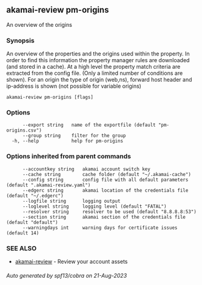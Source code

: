 ## akamai-review pm-origins

An overview of the origins

### Synopsis

An overview of the properties and the origins used within the property. In order to find this information the property manager rules are downloaded (and stored in a cache).
At a high level the property match criteria are extracted from the config file. (Only a limited number of conditions are shown). 
For an origin the type of origin (web,ns), forward host header and ip-address is shown (not possible for variable origins)

```
akamai-review pm-origins [flags]
```

### Options

```
      --export string   name of the exportfile (default "pm-origins.csv")
      --group string    filter for the group
  -h, --help            help for pm-origins
```

### Options inherited from parent commands

```
      --accountkey string   akamai account switch key
      --cache string        cache folder (default "~/.akamai-cache")
      --config string       config file with all default parameters (default ".akamai-review.yaml")
      --edgerc string       akamai location of the credentials file (default "~/.edgerc")
      --logfile string      logging output
      --loglevel string     logging level (default "FATAL")
      --resolver string     resolver to be used (default "8.8.8.8:53")
      --section string      akamai section of the credentials file (default "default")
      --warningdays int     warning days for certificate issues (default 14)
```

### SEE ALSO

* [akamai-review](akamai-review.md)	 - Review your account assets

###### Auto generated by spf13/cobra on 21-Aug-2023
